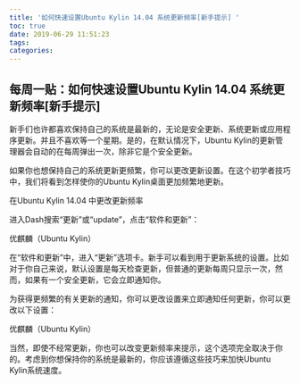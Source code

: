 ```yaml
---
title: '如何快速设置Ubuntu Kylin 14.04 系统更新频率[新手提示] '
toc: true
date: 2019-06-29 11:51:23
tags:
categories:
---
```






## 每周一贴：如何快速设置Ubuntu Kylin 14.04 系统更新频率[新手提示]

新手们也许都喜欢保持自己的系统是最新的，无论是安全更新、系统更新或应用程序更新。并且不喜欢等一个星期。是的，在默认情况下，Ubuntu Kylin的更新管理器会自动的在每周弹出一次，除非它是个安全更新。

如果你也想保持自己的系统更新更频繁，你可以更改更新设置。在这个初学者技巧中，我们将看到怎样使你的Ubuntu Kylin桌面更加频繁地更新。

在Ubuntu Kylin 14.04 中更改更新频率

进入Dash搜索“更新”或“update”，点击“软件和更新”：

优麒麟（Ubuntu Kylin）

在“软件和更新”中，进入“更新”选项卡。新手可以看到用于更新系统的设置。比如对于你自己来说，默认设置是每天检查更新，但普通的更新每周只显示一次，然而，如果有一个安全更新，它会立即通知你。

为获得更频繁的有关更新的通知，你可以更改设置来立即通知任何更新，你可以更改以下设置：

优麒麟（Ubuntu Kylin）

当然，即使不经常更新，你也可以改变更新频率来提示，这个选项完全取决于你的。考虑到你想保持你的系统是最新的，你应该遵循这些技巧来加快Ubuntu Kylin系统速度。
